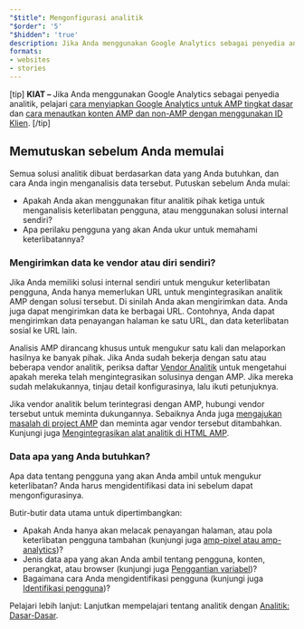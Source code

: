 ```yaml
---
"$title": Mengonfigurasi analitik
"$order": '5'
"$hidden": 'true'
description: Jika Anda menggunakan Google Analytics sebagai penyedia analitik, pelajari cara menyiapkan Google Analytics untuk AMP tingkat dasar dan cara menautkan konten AMP dan non-AMP dengan menggunakan ID Klien
formats:
- websites
- stories
---
```


[tip] **KIAT –** Jika Anda menggunakan Google Analytics sebagai penyedia analitik, pelajari [cara menyiapkan Google Analytics untuk AMP tingkat dasar](https://developers.google.com/analytics/devguides/collection/amp-analytics/#basic_setup_to_measure_page_views) dan [cara menautkan konten AMP dan non-AMP dengan menggunakan ID Klien](https://support.google.com/analytics/answer/7486764). [/tip]

## Memutuskan sebelum Anda memulai

Semua solusi analitik dibuat berdasarkan data yang Anda butuhkan, dan cara Anda ingin menganalisis data tersebut. Putuskan sebelum Anda mulai:

- Apakah Anda akan menggunakan fitur analitik pihak ketiga untuk menganalisis keterlibatan pengguna, atau menggunakan solusi internal sendiri?
- Apa perilaku pengguna yang akan Anda ukur untuk memahami keterlibatannya?

### Mengirimkan data ke vendor atau diri sendiri?

Jika Anda memiliki solusi internal sendiri untuk mengukur keterlibatan pengguna, Anda hanya memerlukan URL untuk mengintegrasikan analitik AMP dengan solusi tersebut. Di sinilah Anda akan mengirimkan data. Anda juga dapat mengirimkan data ke berbagai URL. Contohnya, Anda dapat mengirimkan data penayangan halaman ke satu URL, dan data keterlibatan sosial ke URL lain.

Analisis AMP dirancang khusus untuk mengukur satu kali dan melaporkan hasilnya ke banyak pihak. Jika Anda sudah bekerja dengan satu atau beberapa vendor analitik, periksa daftar [Vendor Analitik](https://github.com/ampproject/amphtml/issues/new) untuk mengetahui apakah mereka telah mengintegrasikan solusinya dengan AMP. Jika mereka sudah melakukannya, tinjau detail konfigurasinya, lalu ikuti petunjuknya.

Jika vendor analitik belum terintegrasi dengan AMP, hubungi vendor tersebut untuk meminta dukungannya. Sebaiknya Anda juga [mengajukan masalah di project AMP](https://github.com/ampproject/amphtml/issues/new) dan meminta agar vendor tersebut ditambahkan. Kunjungi juga [Mengintegrasikan alat analitik di HTML AMP](https://github.com/ampproject/amphtml/blob/master/extensions/amp-analytics/integrating-analytics.md).

### Data apa yang Anda butuhkan?

Apa data tentang pengguna yang akan Anda ambil untuk mengukur keterlibatan? Anda harus mengidentifikasi data ini sebelum dapat mengonfigurasinya.

Butir-butir data utama untuk dipertimbangkan:

- Apakah Anda hanya akan melacak penayangan halaman, atau pola keterlibatan pengguna tambahan (kunjungi juga [amp-pixel atau amp-analytics](analytics_basics.md#use-amp-pixel-or-amp-analytics))?
- Jenis data apa yang akan Anda ambil tentang pengguna, konten, perangkat, atau browser (kunjungi juga [Penggantian variabel](analytics_basics.md#variable-substitution))?
- Bagaimana cara Anda mengidentifikasi pengguna (kunjungi juga [Identifikasi pengguna](analytics_basics.md#user-identification))?

Pelajari lebih lanjut: Lanjutkan mempelajari tentang analitik dengan [Analitik: Dasar-Dasar](analytics_basics.md).
